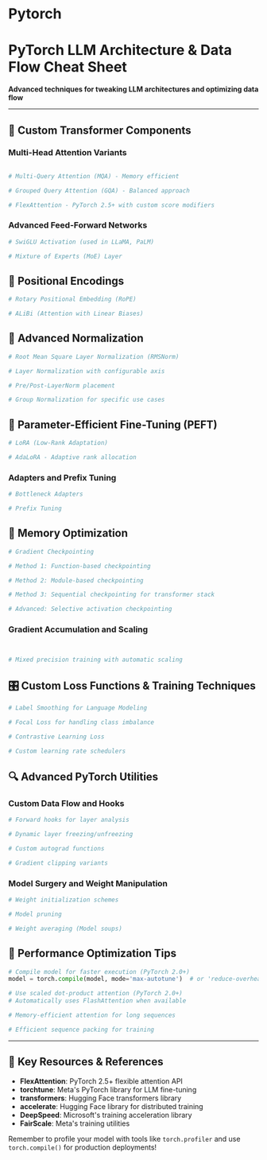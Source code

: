 # Pytorch

# PyTorch LLM Architecture & Data Flow Cheat Sheet

**Advanced techniques for tweaking LLM architectures and optimizing data flow**

---

## 🚀 Custom Transformer Components

### Multi-Head Attention Variants

```python

# Multi-Query Attention (MQA) - Memory efficient

# Grouped Query Attention (GQA) - Balanced approach

# FlexAttention - PyTorch 2.5+ with custom score modifiers

```

### Advanced Feed-Forward Networks

```python
# SwiGLU Activation (used in LLaMA, PaLM)

# Mixture of Experts (MoE) Layer

```

## 🎯 Positional Encodings

```python
# Rotary Positional Embedding (RoPE)

# ALiBi (Attention with Linear Biases)

```

## 📏 Advanced Normalization

```python
# Root Mean Square Layer Normalization (RMSNorm)

# Layer Normalization with configurable axis

# Pre/Post-LayerNorm placement

# Group Normalization for specific use cases

```

## 🔧 Parameter-Efficient Fine-Tuning (PEFT)



```python
# LoRA (Low-Rank Adaptation)

# AdaLoRA - Adaptive rank allocation

```

### Adapters and Prefix Tuning

```python
# Bottleneck Adapters

# Prefix Tuning

```

## 💾 Memory Optimization



```python
# Gradient Checkpointing

# Method 1: Function-based checkpointing

# Method 2: Module-based checkpointing

# Method 3: Sequential checkpointing for transformer stack

# Advanced: Selective activation checkpointing

```

### Gradient Accumulation and Scaling

```python


# Mixed precision training with automatic scaling

```

## 🎛️ Custom Loss Functions & Training Techniques

```python
# Label Smoothing for Language Modeling

# Focal Loss for handling class imbalance

# Contrastive Learning Loss

# Custom learning rate schedulers

```

## 🔍 Advanced PyTorch Utilities

### Custom Data Flow and Hooks

```python
# Forward hooks for layer analysis

# Dynamic layer freezing/unfreezing

# Custom autograd functions

# Gradient clipping variants

```

### Model Surgery and Weight Manipulation

```python
# Weight initialization schemes

# Model pruning

# Weight averaging (Model soups)

```

## 🚀 Performance Optimization Tips

```python
# Compile model for faster execution (PyTorch 2.0+)
model = torch.compile(model, mode='max-autotune')  # or 'reduce-overhead', 'default'

# Use scaled dot-product attention (PyTorch 2.0+)
# Automatically uses FlashAttention when available

# Memory-efficient attention for long sequences

# Efficient sequence packing for training

```

---

## 🔗 Key Resources & References

- **FlexAttention**: PyTorch 2.5+ flexible attention API
- **torchtune**: Meta's PyTorch library for LLM fine-tuning
- **transformers**: Hugging Face transformers library
- **accelerate**: Hugging Face library for distributed training
- **DeepSpeed**: Microsoft's training acceleration library
- **FairScale**: Meta's training utilities

Remember to profile your model with tools like `torch.profiler` and use `torch.compile()` for production deployments!
